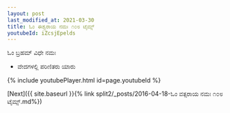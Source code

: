 ```yaml
---
layout: post
last_modified_at: 2021-03-30
title: ಓಂ ಈಶ್ವರಾಯ ನಮಃ ೧೦೮ ಟೈಮ್ಸ್
youtubeId: iZcsjEpelds
---
```

 
 
 ಓಂ ಬ್ರಹಮ್ ವಿಧೇ ನಮಃ  
 
 -  ವೇದಗಳಲ್ಲಿ ಪರಿಣಿತರು ಯಾರು 
 
  
 
  
 
 
 
 
 
 


{% include youtubePlayer.html id=page.youtubeId %}
 
[Next]({{ site.baseurl }}{% link  split2/_posts/2016-04-18-ಓಂ ವತ್ಸರಾಯ ನಮಃ ೧೦೮ ಟೈಮ್ಸ್.md%})
 

